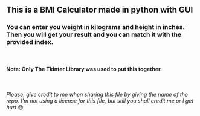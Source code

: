 ## This is a BMI Calculator made in python with GUI
### You can enter you weight in kilograms and height in inches. Then you will get your result and you can match it with the provided index.
<br>

#### Note: Only The Tkinter Library was used to put this together.
<br>

*Please, give credit to me when sharing this file by giving the name of the repo. I'm not using a license for this file, but still you shall credit me or I get hurt* 😞
